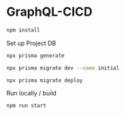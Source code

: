 # GraphQL-CICD

```bash
npm install
```

Set up Project DB

```bash
npx prisma generate
```

```bash
npx prisma migrate dev --name initial
```

```bash
npx prisma migrate deploy
```

Run locally / build

```bash
npm run start
```
